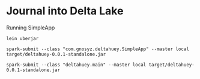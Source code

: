 # Journal into Delta Lake

Running SimpleApp 
```shell
lein uberjar

spark-submit --class "com.gnosyz.deltahuey.SimpleApp" --master local target/deltahuey-0.0.1-standalone.jar

spark-submit --class "deltahuey.main" --master local target/deltahuey-0.0.1-standalone.jar
```